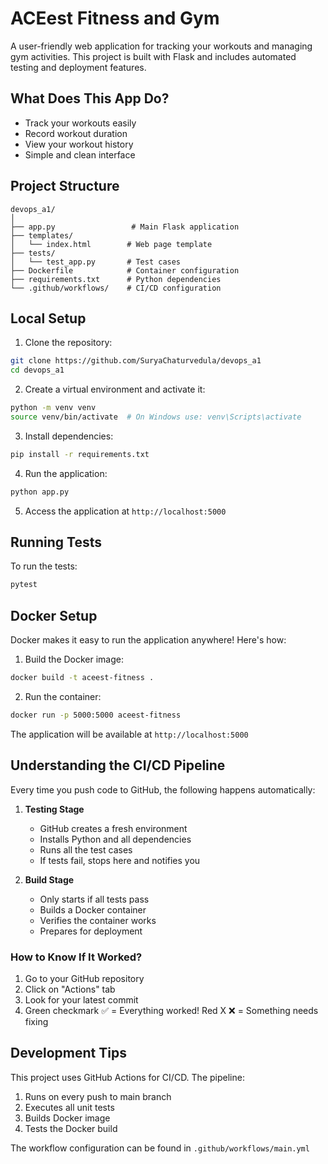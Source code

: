 # ACEest Fitness and Gym 

A user-friendly web application for tracking your workouts and managing gym activities. This project is built with Flask and includes automated testing and deployment features.

## What Does This App Do?

- Track your workouts easily
- Record workout duration
- View your workout history
- Simple and clean interface

## Project Structure

```
devops_a1/
│
├── app.py                 # Main Flask application
├── templates/            
│   └── index.html        # Web page template
├── tests/                
│   └── test_app.py       # Test cases
├── Dockerfile            # Container configuration
├── requirements.txt      # Python dependencies
└── .github/workflows/    # CI/CD configuration
```

## Local Setup 

1. Clone the repository:
```bash
git clone https://github.com/SuryaChaturvedula/devops_a1
cd devops_a1
```

2. Create a virtual environment and activate it:
```bash
python -m venv venv
source venv/bin/activate  # On Windows use: venv\Scripts\activate
```

3. Install dependencies:
```bash
pip install -r requirements.txt
```

4. Run the application:
```bash
python app.py
```

5. Access the application at `http://localhost:5000`

## Running Tests

To run the tests:
```bash
pytest
```

## Docker Setup 

Docker makes it easy to run the application anywhere! Here's how:

1. Build the Docker image:
```bash
docker build -t aceest-fitness .
```

2. Run the container:
```bash
docker run -p 5000:5000 aceest-fitness
```

The application will be available at `http://localhost:5000`

## Understanding the CI/CD Pipeline 

Every time you push code to GitHub, the following happens automatically:

1. **Testing Stage** 
   - GitHub creates a fresh environment
   - Installs Python and all dependencies
   - Runs all the test cases
   - If tests fail, stops here and notifies you

2. **Build Stage** 
   - Only starts if all tests pass
   - Builds a Docker container
   - Verifies the container works
   - Prepares for deployment

### How to Know If It Worked?

1. Go to your GitHub repository
2. Click on "Actions" tab
3. Look for your latest commit
4. Green checkmark ✅ = Everything worked!
   Red X ❌ = Something needs fixing

## Development Tips

This project uses GitHub Actions for CI/CD. The pipeline:

1. Runs on every push to main branch
2. Executes all unit tests
3. Builds Docker image
4. Tests the Docker build

The workflow configuration can be found in `.github/workflows/main.yml`
